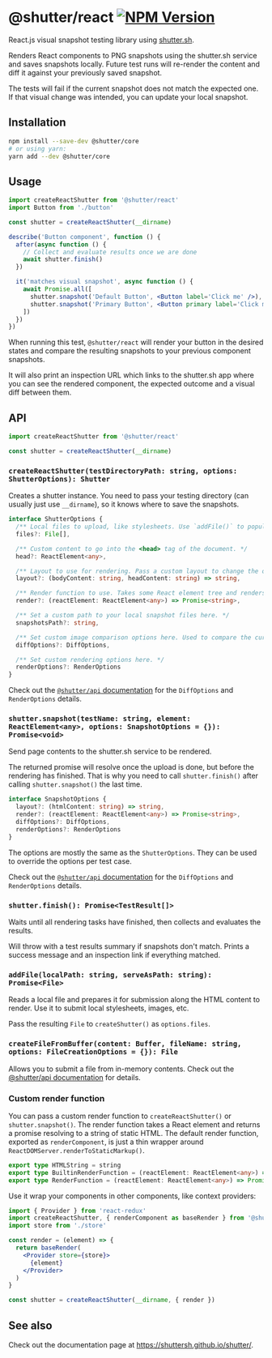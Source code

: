 # @shutter/react [![NPM Version](https://img.shields.io/npm/v/@shutter/react.svg)](https://www.npmjs.com/package/@shutter/react)

React.js visual snapshot testing library using [shutter.sh](https://shutter.sh).

Renders React components to PNG snapshots using the shutter.sh service and saves snapshots locally. Future test runs will re-render the content and diff it against your previously saved snapshot.

The tests will fail if the current snapshot does not match the expected one. If that visual change was intended, you can update your local snapshot.


## Installation

```sh
npm install --save-dev @shutter/core
# or using yarn:
yarn add --dev @shutter/core
```

## Usage

```jsx
import createReactShutter from '@shutter/react'
import Button from './button'

const shutter = createReactShutter(__dirname)

describe('Button component', function () {
  after(async function () {
    // Collect and evaluate results once we are done
    await shutter.finish()
  })

  it('matches visual snapshot', async function () {
    await Promise.all([
      shutter.snapshot('Default Button', <Button label='Click me' />),
      shutter.snapshot('Primary Button', <Button primary label='Click me' />)
    ])
  })
})
```

When running this test, `@shutter/react` will render your button in the desired states and compare the resulting snapshots to your previous component snapshots.

It will also print an inspection URL which links to the shutter.sh app where you can see the rendered component, the expected outcome and a visual diff between them.

## API

```ts
import createReactShutter from '@shutter/react'

const shutter = createReactShutter(__dirname)
```

### `createReactShutter(testDirectoryPath: string, options: ShutterOptions): Shutter`

Creates a shutter instance. You need to pass your testing directory (can usually just use `__dirname`), so it knows where to save the snapshots.

```ts
interface ShutterOptions {
  /** Local files to upload, like stylesheets. Use `addFile()` to populate this array. */
  files?: File[],

  /** Custom content to go into the <head> tag of the document. */
  head?: ReactElement<any>,

  /** Layout to use for rendering. Pass a custom layout to change the overall page structure. */
  layout?: (bodyContent: string, headContent: string) => string,

  /** Render function to use. Takes some React element tree and renders it to static HTML. */
  render?: (reactElement: ReactElement<any>) => Promise<string>,

  /** Set a custom path to your local snapshot files here. */
  snapshotsPath?: string,

  /** Set custom image comparison options here. Used to compare the current snapshot to the expectation. */
  diffOptions?: DiffOptions,

  /** Set custom rendering options here. */
  renderOptions?: RenderOptions
}
```

Check out the [`@shutter/api` documentation](../api/README.md) for the `DiffOptions` and `RenderOptions` details.

### `shutter.snapshot(testName: string, element: ReactElement<any>, options: SnapshotOptions = {}): Promise<void>`

Send page contents to the shutter.sh service to be rendered.

The returned promise will resolve once the upload is done, but before the rendering has finished. That is why you need to call `shutter.finish()` after calling `shutter.snapshot()` the last time.

```ts
interface SnapshotOptions {
  layout?: (htmlContent: string) => string,
  render?: (reactElement: ReactElement<any>) => Promise<string>,
  diffOptions?: DiffOptions,
  renderOptions?: RenderOptions
}
```

The options are mostly the same as the `ShutterOptions`. They can be used to override the options per test case.

Check out the [`@shutter/api` documentation](../api/README.md) for the `DiffOptions` and `RenderOptions` details.

### `shutter.finish(): Promise<TestResult[]>`

Waits until all rendering tasks have finished, then collects and evaluates the results.

Will throw with a test results summary if snapshots don't match. Prints a success message and an inspection link if everything matched.

### `addFile(localPath: string, serveAsPath: string): Promise<File>`

Reads a local file and prepares it for submission along the HTML content to render. Use it to submit local stylesheets, images, etc.

Pass the resulting `File` to `createShutter()` as `options.files`.

### `createFileFromBuffer(content: Buffer, fileName: string, options: FileCreationOptions = {}): File`

Allows you to submit a file from in-memory contents. Check out the [@shutter/api documentation](../api) for details.

### Custom render function

You can pass a custom render function to `createReactShutter()` or `shutter.snapshot()`. The render function takes a React element and returns a promise resolving to a string of static HTML. The default render function, exported as `renderComponent`, is just a thin wrapper around `ReactDOMServer.renderToStaticMarkup()`.

```ts
export type HTMLString = string
export type BuiltinRenderFunction = (reactElement: ReactElement<any>) => Promise<HTMLString>
export type RenderFunction = (reactElement: ReactElement<any>) => Promise<HTMLString>
```

Use it wrap your components in other components, like context providers:

```jsx
import { Provider } from 'react-redux'
import createReactShutter, { renderComponent as baseRender } from '@shutter/react'
import store from './store'

const render = (element) => {
  return baseRender(
    <Provider store={store}>
      {element}
    </Provider>
  )
}

const shutter = createReactShutter(__dirname, { render })
```

## See also

Check out the documentation page at <https://shuttersh.github.io/shutter/>.
